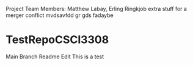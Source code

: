 
Project Team Members: Matthew Labay, Erling Ringkjob
extra stuff for a merger conflict mvdsavfdd gr gds fadaybe
# TestRepoCSCI3308
Main Branch Readme Edit
   This is a test
